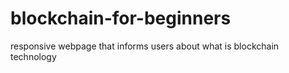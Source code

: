 # blockchain-for-beginners
responsive webpage that informs users about what is blockchain technology
